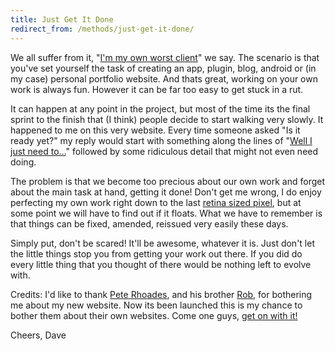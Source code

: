 ```yaml
---
title: Just Get It Done
redirect_from: /methods/just-get-it-done/
---
```


We all suffer from it, "[I'm my own worst client](http://clientsfromhell.net/ "Clients From Hell")" we say. The scenario is that you've set yourself the task of creating an app, plugin, blog, android or (in my case) personal portfolio website. And thats great, working on your own work is always fun. However it can be far too easy to get stuck in a rut.
<!-- more -->

It can happen at any point in the project, but most of the time its the final sprint to the finish that (I think) people decide to start walking very slowly. It happened to me on this very website. Every time someone asked "Is it ready yet?" my reply would start with something along the lines of "[Well I just need to…][2]" followed by some ridiculous detail that might not even need doing.

The problem is that we become too precious about our own work and forget about the main task at hand, getting it done! Don't get me wrong, I do enjoy perfecting my own work right down to the last [retina sized pixel][3], but at some point we will have to find out if it floats. What we have to remember is that things can be fixed, amended, reissued very easily these days.

Simply put, don't be scared! It'll be awesome, whatever it is. Just don't let the little things stop you from getting your work out there. If you did do every little thing that you thought of there would be nothing left to evolve with.

Credits: I'd like to thank [Pete Rhoades][4], and his brother [Rob][5], for bothering me about my new website. Now its been launched this is my chance to bother them about their own websites. Come one guys, [get on with it!][6]

Cheers, Dave

 [2]: http://en.wikipedia.org/wiki/Procrastination "Wikipedia - Procrastination"
 [3]: http://www.apple.com/macbook-pro/features/ "New Macbook Pro"
 [4]: http://createdbypete.com/ "Created By Pete"
 [5]: http://robertrhoades.carbonmade.com/ "Robert Rhoades"
 [6]: http://www.youtube.com/watch?v=l1YmS_VDvMY "Monty Python - Get on with it"
